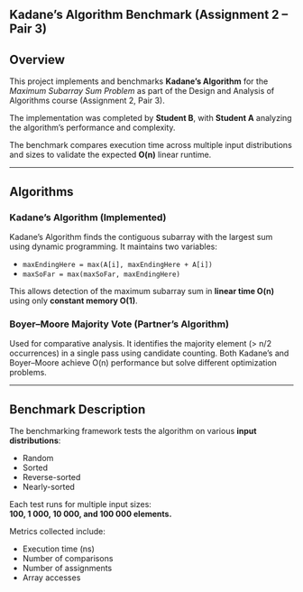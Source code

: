 ## Kadane’s Algorithm Benchmark (Assignment 2 – Pair 3)

## Overview
This project implements and benchmarks **Kadane’s Algorithm** for the *Maximum Subarray Sum Problem* as part of the Design and Analysis of Algorithms course (Assignment 2, Pair 3).

The implementation was completed by **Student B**, with **Student A** analyzing the algorithm’s performance and complexity.

The benchmark compares execution time across multiple input distributions and sizes to validate the expected **O(n)** linear runtime.

---

## Algorithms
### Kadane’s Algorithm (Implemented)
Kadane’s Algorithm finds the contiguous subarray with the largest sum using dynamic programming.
It maintains two variables:
- `maxEndingHere = max(A[i], maxEndingHere + A[i])`
- `maxSoFar = max(maxSoFar, maxEndingHere)`

This allows detection of the maximum subarray sum in **linear time O(n)** using only **constant memory O(1)**.

### Boyer–Moore Majority Vote (Partner’s Algorithm)
Used for comparative analysis.
It identifies the majority element (> n/2 occurrences) in a single pass using candidate counting.
Both Kadane’s and Boyer–Moore achieve O(n) performance but solve different optimization problems.

---

## Benchmark Description
The benchmarking framework tests the algorithm on various **input distributions**:
- Random
- Sorted
- Reverse-sorted
- Nearly-sorted

Each test runs for multiple input sizes:  
**100, 1 000, 10 000, and 100 000 elements.**

Metrics collected include:
- Execution time (ns)
- Number of comparisons
- Number of assignments
- Array accesses

